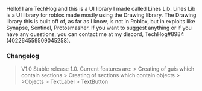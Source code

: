 Hello! I am TechHog and this is a UI library I made called Lines Lib. 
Lines Lib is a UI library for roblox made mostly using the Drawing library. The Drawing library this is built off of, as far as I know, is not in Roblox, but in exploits
like Synapse, Sentinel, Protosmasher.
If you want to suggest anything or if you have any questions, you can contact me at my discord, TechHog#8984 (402264559509045258).

### __Changelog__

> V1.0
  > Stable release 1.0. Current features are:
    > Creating of guis which contain sections
    > Creating of sections which contain objects
    > 
    >Objects
     > TextLabel
     > TextButton
